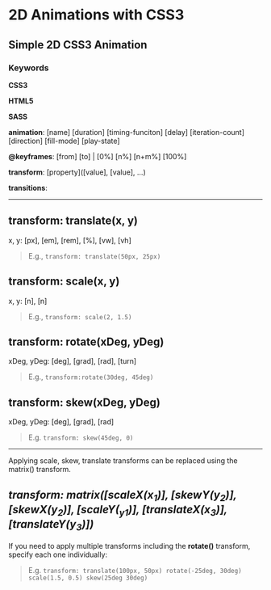 # 2D Animations with CSS3
## Simple 2D CSS3 Animation
### Keywords
**CSS3**

**HTML5**

**SASS**

**animation**: [name] [duration] [timing-funciton] [delay] [iteration-count] [direction] [fill-mode] [play-state]

**@keyframes**: [from] [to] | [0%] [n%] [n+m%] [100%]

**transform**: [property]([value], [value], ...)

**transitions**: 

---

**transform: translate(x, y)**
---
x, y: [px], [em], [rem], [%], [vw], [vh]
> E.g., `transform: translate(50px, 25px)`

**transform: scale(x, y)**
---
x, y: [n], [n]
> E.g., `transform: scale(2, 1.5)`

**transform: rotate(xDeg, yDeg)**
---
xDeg, yDeg: [deg], [grad], [rad], [turn]
> E.g., `transform:rotate(30deg, 45deg)`

**transform: skew(xDeg, yDeg)**
---
xDeg, yDeg: [deg], [grad], [rad]
> E.g. `transform: skew(45deg, 0)`
---
Applying scale, skew, translate transforms can be replaced using the matrix() transform.

*transform: matrix([scaleX(x<sub>1</sub>)], [skewY(y<sub>2</sub>)], [skewX(y<sub>2</sub>)], [scaleY(<sub>y1</sub>)], [translateX(x<sub>3</sub>)], [translateY(y<sub>3</sub>)])*
---
If you need to apply multiple transforms including the **rotate()** transform, specify each one individually:
> E.g. `transform: translate(100px, 50px) rotate(-25deg, 30deg) scale(1.5, 0.5) skew(25deg 30deg)`
